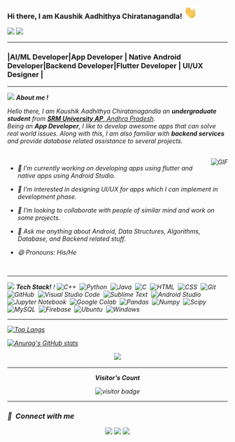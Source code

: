 ### Hi there, I am Kaushik Aadhithya Chiratanagandla! <img src="https://raw.githubusercontent.com/moit-bytes/Profile/main/Hi.gif" width="30px">

<!--
**Achyut21/Achyut21** is a ✨ _special_ ✨ repository because its `README.md` (this file) appears on your GitHub profile.

Here are some ideas to get you started:

- 🔭 I’m currently working on ...
- 🌱 I’m currently learning ...
- 👯 I’m looking to collaborate on ...
- 🤔 I’m looking for help with ...
- 💬 Ask me about ...
- 📫 How to reach me: ...
- 😄 Pronouns: ...
- ⚡ Fun fact: ...
-->

<p>
<img src="https://img.shields.io/badge/Lives-India-blue" />
<img src="https://img.shields.io/badge/Languages-English%20%26%20Hindi%20%26%20Tamil%20%26%20Telugu-brightgreen" />
</p>


<hr>
<h3>|AI/ML Developer|App Developer | Native Android Developer|Backend Developer|Flutter Developer | UI/UX Designer | </h3>
<hr>

<img src="https://media.giphy.com/media/iY8CRBdQXODJSCERIr/giphy.gif" width="30px">&nbsp;***About me !*** 

<p>
  <em>
    Hello there, I am Kaushik Aadhithya Chiratanagandla an <b>undergraduate student</b> from <a target="blank" href="https://srmap.edu.in/"> <b>SRM University AP</b>, Andhra Pradesh</a>. <br>
    Being an <b>App Developer</b>, I like to develop awesome apps that can solve real world issues. Along with this, I am also familiar with <b>backend services</b> and provide database related assistance to several projects. 
  <em>
<p>
  
<br>
 
  <img align="right" alt="GIF" src="https://media.giphy.com/media/836HiJc7pgzy8iNXCn/giphy.gif" />
 
- 🔭 I’m currently working on developing apps using flutter and native apps using Android Studio.

- 🌱 I’m interested in designing UI/UX for apps which I can implement in development phase.

- 👯 I’m looking to collaborate with people of similar mind and work on some projects. 

- 💬 Ask me anything about Android, Data Structures, Algorithms, Database, and Backend related stuff. 
 
- 😄 Pronouns: His/He
<br>
<hr>
    
<img src="https://media.giphy.com/media/iY8CRBdQXODJSCERIr/giphy.gif" width="30px">&nbsp;***Tech Stack!*** 
!
![C++](https://img.shields.io/badge/-C++-05122A?style=flat&logo=C%2B%2B&logoColor=00599C)&nbsp;
![Python](https://img.shields.io/badge/-Python-05122A?style=flat&logo=python)&nbsp;
![Java](https://img.shields.io/badge/-Java-05122A?style=flat&logo=Java&logoColor=FFA518)&nbsp;
![C](https://img.shields.io/badge/-C-05122A?style=flat&logo=C&logoColor=A8B9CC)&nbsp;
![HTML](https://img.shields.io/badge/-HTML-05122A?style=flat&logo=HTML5)&nbsp;
![CSS](https://img.shields.io/badge/-CSS-05122A?style=flat&logo=CSS3&logoColor=1572B6)&nbsp;
![Git](https://img.shields.io/badge/-Git-05122A?style=flat&logo=git)&nbsp;
![GitHub](https://img.shields.io/badge/-GitHub-05122A?style=flat&logo=github)&nbsp;
![Visual Studio Code](https://img.shields.io/badge/-Visual%20Studio%20Code-05122A?style=flat&logo=visual-studio-code&logoColor=007ACC)&nbsp;
![Sublime Text](https://img.shields.io/badge/-Sublime%20Text-05122A?style=flat&logo=sublime-text&logoColor=FF9800)&nbsp;
![Android Studio](https://img.shields.io/badge/-Android%20Studio-05122A?style=flat&logo=android-studio&logoColor=3DDC84)&nbsp;
![Jupyter Notebook](https://img.shields.io/badge/-Jupyter%20Notebook-05122A?style=flat&logo=jupyter&logoColor=F37626)&nbsp;
![Google Colab](https://img.shields.io/badge/-Google%20Colab-05122A?style=flat&logo=google-colab&logoColor=F9AB00)&nbsp;
![Pandas](https://img.shields.io/badge/-Pandas-05122A?style=flat&logo=Pandas&logoColor=5C3EE8)&nbsp;
![Numpy](https://img.shields.io/badge/-Numpy-05122A?style=flat&logo=Numpy&logoColor=5C3EE8)&nbsp;
![Scipy](https://img.shields.io/badge/-Scipy-05122A?style=flat&logo=Scipy&logoColor=5C3EE8)&nbsp;
![MySQL](https://img.shields.io/badge/-MySQL-05122A?style=flat&logo=mysql&logoColor=4479A1)&nbsp;
![Firebase](https://img.shields.io/badge/-Firebase-05122A?style=flat&logo=firebase&logoColor=FFCA28)&nbsp;
![Ubuntu](https://img.shields.io/badge/-Ubuntu-05122A?style=flat&logo=ubuntu&logoColor=fc6b03)&nbsp;
![Windows](https://img.shields.io/badge/-Windows-05122A?style=flat&logo=windows&logoColor=03cffc)&nbsp;
 
<hr>
    
    
[![Top Langs](https://github-readme-stats.vercel.app/api/top-langs/?username=Mosbius&layout=compact&count_private=true)](https://github.com/anuraghazra/github-readme-stats)
   
[![Anurag's GitHub stats](https://github-readme-stats.vercel.app/api?username=Mosbius&themes=discord_old_blurple)](https://github.com/anuraghazra/github-readme-stats)
  
<p align="center"><img src="https://github-readme-streak-stats.herokuapp.com?user=Mosbius&theme=chartreuse-dark"></p>
  

    
<hr>

<p align="center"><b>Visitor's Count</b></p>
<p align="center"><img src="https://profile-counter.glitch.me/%7Bomkar-ghongade%7D/count.svg" alt="visitor badge"/></p>

<hr>
    
### :link: &nbsp;Connect with me
    
<p align="center">
<a target="blank" href="https://github.com/Mosbius"><img src="https://img.shields.io/badge/-Mosbius.github-3423A6?style=for-the-badge&logo=Google-Chrome&logoColor=white"/></a>
<a target="blank" href="https://www.linkedin.com/in/kaushik-aadhithya-chiratanagandla-b71221219"><img src="https://img.shields.io/badge/-Kaushik%20Aadhithya%20Chr-0077B5?style=for-the-badge&logo=Linkedin&logoColor=white"/></a>
<a target="blank" href="mailto:ckaushikaadhithya@gmail.com"><img src="https://img.shields.io/badge/-ckaushikaadhithya@gmail.com-D14836?style=for-the-badge&logo=Gmail&logoColor=white"/></a>
</p>
